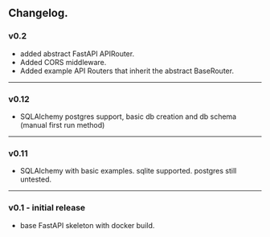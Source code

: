 ## Changelog.

### v0.2
- added abstract FastAPI APIRouter.
- Added CORS middleware.
- Added example API Routers that inherit the abstract BaseRouter.
---
### v0.12
- SQLAlchemy postgres support, basic db creation and db schema (manual first run method)
---
### v0.11
- SQLAlchemy with basic examples. sqlite supported. postgres still untested.
---
### v0.1 - initial release
- base FastAPI skeleton with docker build.
